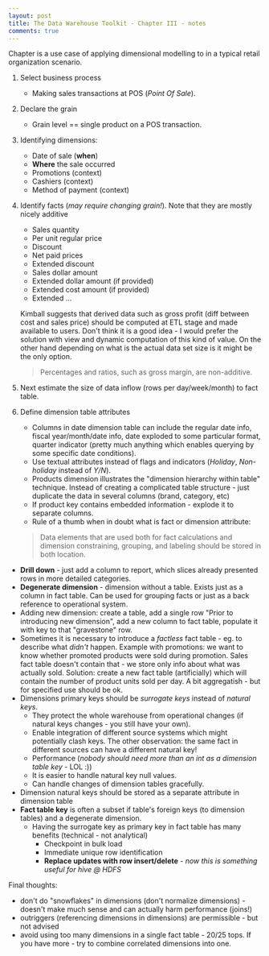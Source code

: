 ```yaml
---
layout: post
title: The Data Warehouse Toolkit - Chapter III - notes
comments: true
---
```


Chapter is a use case of applying dimensional modelling to in a typical retail organization scenario.

1. Select business process
   * Making sales transactions at POS (_Point Of Sale_). 
2. Declare the grain
   * Grain level == single product on a POS transaction.
3. Identifying dimensions:
   * Date of sale (**when**)
   * **Where** the sale occurred 
   * Promotions (context)
   * Cashiers (context)
   * Method of payment (context)
4. Identify facts (_may require changing grain!_). Note that they are mostly nicely additive
   * Sales quantity
   * Per unit regular price
   * Discount
   * Net paid prices
   * Extended discount
   * Sales dollar amount
   * Extended dollar amount (if provided)
   * Extended cost amount (if provided)
   * Extended ...

   Kimball suggests that derived data such as gross profit (diff between cost and sales price) should be computed at ETL stage and made available to users. Don't think it is a good idea - I would prefer the solution with view and dynamic computation of this kind of value. On the other hand depending on what is the actual data set size is it might be the only option. 

   > Percentages and ratios, such as gross margin, are non-additive. 

5. Next estimate the size of data inflow (rows per day/week/month) to fact table.
6. Define dimension table attributes 
   * Columns in date dimension table can include the regular date info, fiscal year/month/date info, date exploded to some particular format, quarter indicator (pretty much anything which enables querying by some specific date conditions).
   * Use textual attributes instead of flags and indicators (_Holiday_, _Non-holiday_ instead of _Y/N_).
   * Products dimension illustrates the "dimension hierarchy within table" technique. Instead of creating a complicated table structure - just duplicate the data in several columns (brand, category, etc)
   * If product key contains embedded information - explode it to separate columns.
   * Rule of a thumb when in doubt what is fact or dimension attribute:

   > Data elements that are used both for fact calculations and dimension constraining, grouping, and labeling should be stored in both location.

* **Drill down** - just add a column to report, which slices already presented rows in more detailed categories.
* **Degenerate dimension** - dimension without a table. Exists just as a column in fact table. Can be used for grouping facts or just as a back reference to operational system.
* Adding new dimension: create a table, add a single row "Prior to introducing new dimension", add a new column to fact table, populate it with key to that "gravestone" row.
* Sometimes it is necessary to introduce a _factless_ fact table - eg. to describe what _didn't_ happen. Example with promotions: we want to know whether promoted products were sold during promotion. Sales fact table doesn't contain that - we store only info about what was actually sold. Solution: create a new fact table (artificially) which will contain the number of product units sold per day. A bit aggregatish - but for specified use should be ok.
* Dimensions primary keys should be _surrogate keys_ instead of _natural keys_.
  * They protect the whole warehouse from operational changes (if natural keys changes - you still have your own).
  * Enable integration of different source systems which might potentially clash keys. The other observation: the same fact in different sources can have a different natural key!
  * Performance (_nobody should need more than an int as a dimension table key_ - LOL :))
  * It is easier to handle natural key null values.
  * Can handle changes of dimension tables gracefully.
* Dimension natural keys should be stored as a separate attribute in dimension table
* **Fact table key** is often a subset if table's foreign keys (to dimension tables) and a degenerate dimension. 
  * Having the surrogate key as primary key in fact table has many benefits (technical - not analytical)
    * Checkpoint in bulk load
    * Immediate unique row identification
    * **Replace updates with row insert/delete** - _now this is something useful for hive @ HDFS_

Final thoughts:
  * don't do "snowflakes" in dimensions (don't normalize dimensions) - doesn't make much sense and can actually harm performance (joins!)
  * outriggers (referencing dimensions in dimensions) are permissible - but not advised
  * avoid using too many dimensions in a single fact table - 20/25 tops. If you have more - try to combine correlated dimensions into one.
